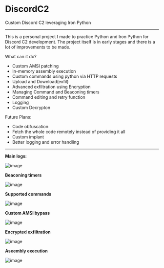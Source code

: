 # DiscordC2
Custom Discord C2 leveraging Iron Python
<hr>
This is a personal project I made to practice Python and Iron Python for Discord C2 development. The project itself is in early stages and there is a lot of improvements to be made.
<p></p>

What can it do?
- Custom AMSI patching
- In-memory assembly execution
- Custom commands using python via HTTP requests
- Upload and Download(exfil)
- Advanced exfiltration using Encryption
- Managing Command and Beaconing timers
- Command editing and retry function
- Logging
- Custom Decrypton

Future Plans:
- Code obfuscation
- Fetch the whole code remotely instead of providing it all
- Custom implant
- Better logging and error handling
<hr>

<p><b>Main logs:</b></p>

![image](https://github.com/user-attachments/assets/86fbd18c-9a06-4cca-a094-e236198054e5)

<p><b>Beaconing timers</b></p>

![image](https://github.com/user-attachments/assets/7b4b6c66-051e-402c-8c89-b537ee85b99e)

<p><b>Supported commands</b></p>

![image](https://github.com/user-attachments/assets/8c2f8e07-ebb8-497b-b67f-4499a32fd67c)

<p><b>Custom AMSI bypass</b></p>

![image](https://github.com/user-attachments/assets/c6cd3966-2e44-4561-b8d4-d89ab65592d1)

<p><b>Encrypted exfiltration</b></p>

![image](https://github.com/user-attachments/assets/50f95af3-6bb2-4581-8793-e3344196852d)

<p><b>Aseembly execution</b></p>

![image](https://github.com/user-attachments/assets/3e18943c-2156-4490-8cf0-c09d4292e212)
